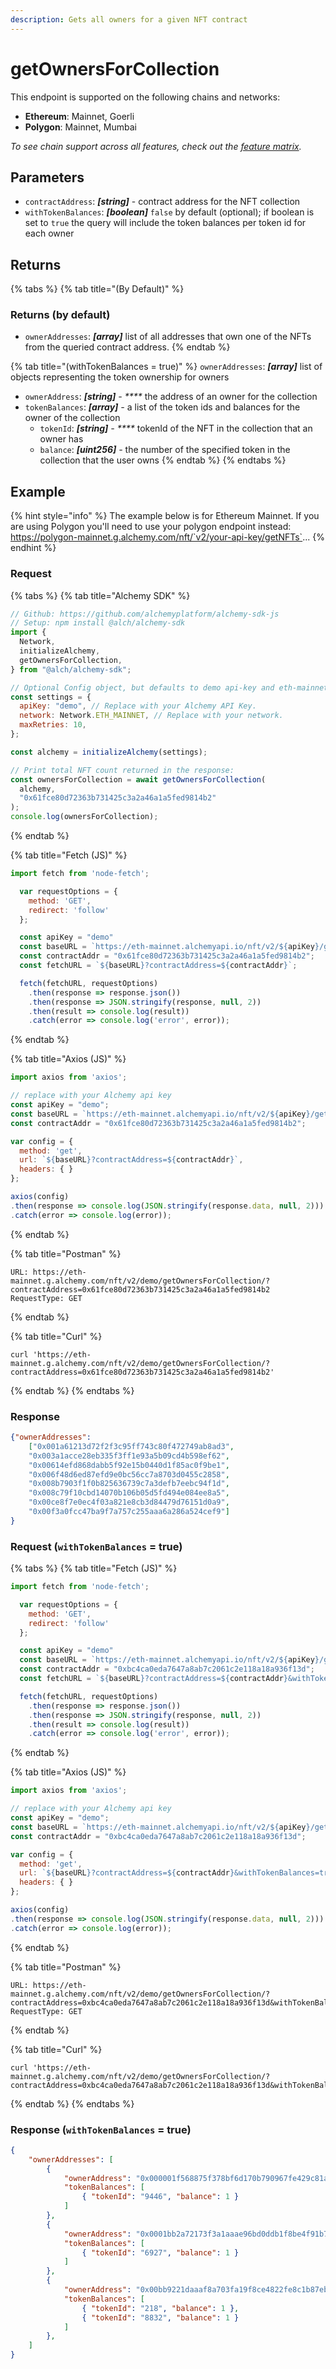 ```yaml
---
description: Gets all owners for a given NFT contract
---
```


# getOwnersForCollection

This endpoint is supported on the following chains and networks:

* **Ethereum**: Mainnet, Goerli
* **Polygon**: Mainnet, Mumbai

_To see chain support across all features, check out the_ [_feature matrix_](../../apis/feature-support-by-chain.md)_._

## Parameters

* `contractAddress`: _**\[string]**_ - contract address for the NFT collection
* `withTokenBalances`: _**\[boolean]**_ `false` by default (optional); if boolean is set to `true` the query will include the token balances per token id for each owner



## Returns

{% tabs %}
{% tab title="(By Default)" %}
### Returns (by default)

* `ownerAddresses`: _**\[array]**_ list of all addresses that own one of the NFTs from the queried contract address.&#x20;
{% endtab %}

{% tab title="(withTokenBalances = true)" %}
`ownerAddresses`: _**\[array]**_ list of objects representing the token ownership for owners

* `ownerAddress`: _**\[string]** - ****_ the address of an owner for the collection
* `tokenBalances`: _**\[array]** -_ a list of the token ids and balances for the owner of the collection
  * `tokenId`: _**\[string]** - ****_ tokenId of the NFT in the collection that an owner has
  * `balance`: _**\[uint256]** -_ the number of the specified token in the collection that the user owns
{% endtab %}
{% endtabs %}

## Example

{% hint style="info" %}
The example below is for Ethereum Mainnet. If you are using Polygon you'll need to use your polygon endpoint instead: \
https://polygon-mainnet.g.alchemy.com/nft/`v2/your-api-key/getNFTs`...
{% endhint %}

### Request

{% tabs %}
{% tab title="Alchemy SDK" %}
```javascript
// Github: https://github.com/alchemyplatform/alchemy-sdk-js
// Setup: npm install @alch/alchemy-sdk
import {
  Network,
  initializeAlchemy,
  getOwnersForCollection,
} from "@alch/alchemy-sdk";

// Optional Config object, but defaults to demo api-key and eth-mainnet.
const settings = {
  apiKey: "demo", // Replace with your Alchemy API Key.
  network: Network.ETH_MAINNET, // Replace with your network.
  maxRetries: 10,
};

const alchemy = initializeAlchemy(settings);

// Print total NFT count returned in the response:
const ownersForCollection = await getOwnersForCollection(
  alchemy,
  "0x61fce80d72363b731425c3a2a46a1a5fed9814b2"
);
console.log(ownersForCollection);

```
{% endtab %}

{% tab title="Fetch (JS)" %}
```javascript
import fetch from 'node-fetch';

  var requestOptions = {
    method: 'GET',
    redirect: 'follow'
  };

  const apiKey = "demo"
  const baseURL = `https://eth-mainnet.alchemyapi.io/nft/v2/${apiKey}/getOwnersForCollection`;
  const contractAddr = "0x61fce80d72363b731425c3a2a46a1a5fed9814b2";
  const fetchURL = `${baseURL}?contractAddress=${contractAddr}`;

  fetch(fetchURL, requestOptions)
    .then(response => response.json())
    .then(response => JSON.stringify(response, null, 2))
    .then(result => console.log(result))
    .catch(error => console.log('error', error));
```
{% endtab %}

{% tab title="Axios (JS)" %}
```javascript
import axios from 'axios';

// replace with your Alchemy api key
const apiKey = "demo";
const baseURL = `https://eth-mainnet.alchemyapi.io/nft/v2/${apiKey}/getOwnersForCollection`;
const contractAddr = "0x61fce80d72363b731425c3a2a46a1a5fed9814b2";

var config = {
  method: 'get',
  url: `${baseURL}?contractAddress=${contractAddr}`,
  headers: { }
};

axios(config)
.then(response => console.log(JSON.stringify(response.data, null, 2)))
.catch(error => console.log(error));
```
{% endtab %}

{% tab title="Postman" %}
```http
URL: https://eth-mainnet.g.alchemy.com/nft/v2/demo/getOwnersForCollection/?contractAddress=0x61fce80d72363b731425c3a2a46a1a5fed9814b2
RequestType: GET
```
{% endtab %}

{% tab title="Curl" %}
```
curl 'https://eth-mainnet.g.alchemy.com/nft/v2/demo/getOwnersForCollection/?contractAddress=0x61fce80d72363b731425c3a2a46a1a5fed9814b2'
```
{% endtab %}
{% endtabs %}

### Response

```json
{"ownerAddresses":
    ["0x001a61213d72f2f3c95ff743c80f472749ab8ad3",
    "0x003a1acce28eb335f3ff1e93a5b09cd4b598ef62",
    "0x00614efd868dabb5f92e15b0440d1f85ac0f9be1",
    "0x006f48d6ed87efd9e0bc56cc7a8703d0455c2858",
    "0x008b7903f1f0b825636739c7a3defb7eebc94f1d",
    "0x008c79f10cbd14070b106b05d5fd494e084ee8a5",
    "0x00ce8f7e0ec4f03a821e8cb3d84479d76151d0a9",
    "0x00f3a0fcc47ba9f7a757c255aaa6a286a524cef9"]
}
```

### Request (`withTokenBalances` = true)

{% tabs %}
{% tab title="Fetch (JS)" %}
```javascript
import fetch from 'node-fetch';

  var requestOptions = {
    method: 'GET',
    redirect: 'follow'
  };

  const apiKey = "demo"
  const baseURL = `https://eth-mainnet.alchemyapi.io/nft/v2/${apiKey}/getOwnersForCollection`;
  const contractAddr = "0xbc4ca0eda7647a8ab7c2061c2e118a18a936f13d";
  const fetchURL = `${baseURL}?contractAddress=${contractAddr}&withTokenBalances=true`;

  fetch(fetchURL, requestOptions)
    .then(response => response.json())
    .then(response => JSON.stringify(response, null, 2))
    .then(result => console.log(result))
    .catch(error => console.log('error', error));
```
{% endtab %}

{% tab title="Axios (JS)" %}
```javascript
import axios from 'axios';

// replace with your Alchemy api key
const apiKey = "demo";
const baseURL = `https://eth-mainnet.alchemyapi.io/nft/v2/${apiKey}/getOwnersForCollection&withTokenBalances=true`;
const contractAddr = "0xbc4ca0eda7647a8ab7c2061c2e118a18a936f13d";

var config = {
  method: 'get',
  url: `${baseURL}?contractAddress=${contractAddr}&withTokenBalances=true`,
  headers: { }
};

axios(config)
.then(response => console.log(JSON.stringify(response.data, null, 2)))
.catch(error => console.log(error));
```
{% endtab %}

{% tab title="Postman" %}
```http
URL: https://eth-mainnet.g.alchemy.com/nft/v2/demo/getOwnersForCollection/?contractAddress=0xbc4ca0eda7647a8ab7c2061c2e118a18a936f13d&withTokenBalances=true
RequestType: GET
```
{% endtab %}

{% tab title="Curl" %}
```
curl 'https://eth-mainnet.g.alchemy.com/nft/v2/demo/getOwnersForCollection/?contractAddress=0xbc4ca0eda7647a8ab7c2061c2e118a18a936f13d&withTokenBalances=true'
```
{% endtab %}
{% endtabs %}

### Response (`withTokenBalances` = true)

```json
{
    "ownerAddresses": [
        {
            "ownerAddress": "0x000001f568875f378bf6d170b790967fe429c81a",
            "tokenBalances": [
                { "tokenId": "9446", "balance": 1 }
            ]
        },
        {
            "ownerAddress": "0x0001bb2a72173f3a1aaae96bd0ddb1f8be4f91b7",
            "tokenBalances": [
                { "tokenId": "6927", "balance": 1 }
            ]
        },
        {
            "ownerAddress": "0x00bb9221daaaf8a703fa19f8ce4822fe8c1b87eb",
            "tokenBalances": [
                { "tokenId": "218", "balance": 1 },
                { "tokenId": "8832", "balance": 1 }
            ]
        },
    ]
}
```
